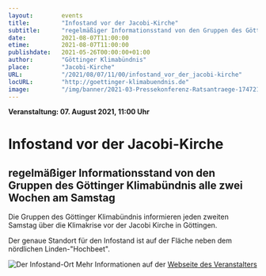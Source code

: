 ```yaml
---
layout:        events
title:         "Infostand vor der Jacobi-Kirche"
subtitle:      "regelmäßiger Informationsstand von den Gruppen des Göttinger Klimabündnis alle zwei Wochen am Samstag"
date:          2021-08-07T11:00:00
etime:         2021-08-07T11:00:00
publishdate:   2021-05-26T00:00:00+01:00
author:        "Göttinger Klimabündnis"
place:         "Jacobi-Kirche"
URL:           "/2021/08/07/11/00/infostand_vor_der_jacobi-kirche"
locURL:        "http://goettinger-klimabuendnis.de"
image:         "/img/banner/2021-03-Pressekonferenz-Ratsantraege-174721.png"
---
```


**Veranstaltung: 07. August 2021, 11:00 Uhr**

Infostand vor der Jacobi-Kirche
===========

regelmäßiger Informationsstand von den Gruppen des Göttinger Klimabündnis alle zwei Wochen am Samstag
-----------

Die Gruppen des Göttinger Klimabündnis informieren jeden zweiten Samstag
über die Klimakrise vor der Jacobi Kirche in Göttingen.

Der genaue Standort für den Infostand ist auf der Fläche neben dem nördlichen
Linden-"Hochbeet".

![Der Infostand-Ort](/img/event/Infostand_Jacobi.png)
Mehr Informationen auf der [Webseite des Veranstalters](http://goettinger-klimabuendnis.de)
